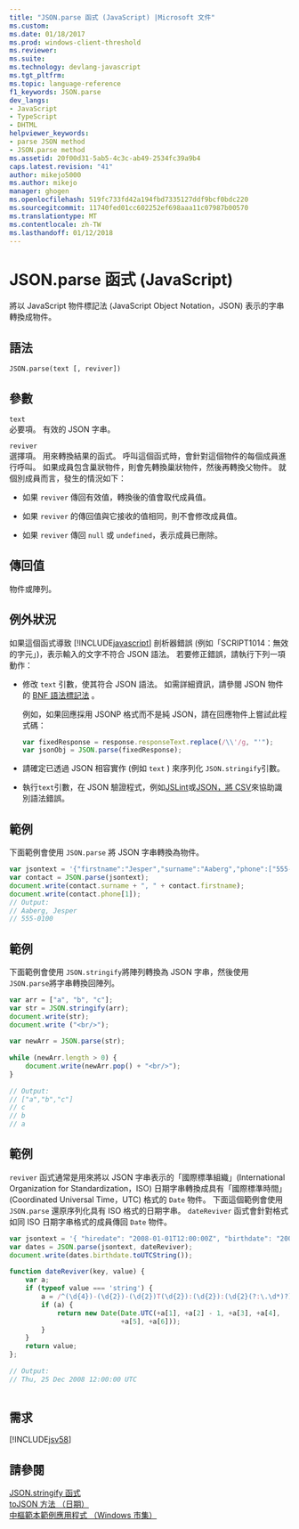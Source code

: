 ```yaml
---
title: "JSON.parse 函式 (JavaScript) |Microsoft 文件"
ms.custom: 
ms.date: 01/18/2017
ms.prod: windows-client-threshold
ms.reviewer: 
ms.suite: 
ms.technology: devlang-javascript
ms.tgt_pltfrm: 
ms.topic: language-reference
f1_keywords: JSON.parse
dev_langs:
- JavaScript
- TypeScript
- DHTML
helpviewer_keywords:
- parse JSON method
- JSON.parse method
ms.assetid: 20f00d31-5ab5-4c3c-ab49-2534fc39a9b4
caps.latest.revision: "41"
author: mikejo5000
ms.author: mikejo
manager: ghogen
ms.openlocfilehash: 519fc733fd42a194fbd7335127ddf9bcf0bdc220
ms.sourcegitcommit: 11740fed01cc602252ef698aaa11c07987b00570
ms.translationtype: MT
ms.contentlocale: zh-TW
ms.lasthandoff: 01/12/2018
---
```

# <a name="jsonparse-function-javascript"></a>JSON.parse 函式 (JavaScript)
將以 JavaScript 物件標記法 (JavaScript Object Notation，JSON) 表示的字串轉換成物件。  
  
## <a name="syntax"></a>語法  
  
```  
JSON.parse(text [, reviver])  
```  
  
## <a name="parameters"></a>參數  
 `text`  
 必要項。 有效的 JSON 字串。  
  
 `reviver`  
 選擇項。 用來轉換結果的函式。 呼叫這個函式時，會針對這個物件的每個成員進行呼叫。 如果成員包含巢狀物件，則會先轉換巢狀物件，然後再轉換父物件。 就個別成員而言，發生的情況如下：  
  
-   如果 `reviver` 傳回有效值，轉換後的值會取代成員值。  
  
-   如果 `reviver` 的傳回值與它接收的值相同，則不會修改成員值。  
  
-   如果 `reviver` 傳回 `null` 或 `undefined`，表示成員已刪除。  
  
## <a name="return-value"></a>傳回值  
 物件或陣列。  
  
## <a name="exceptions"></a>例外狀況  
 如果這個函式導致 [!INCLUDE[javascript](../../javascript/includes/javascript-md.md)] 剖析器錯誤 (例如「SCRIPT1014：無效的字元」)，表示輸入的文字不符合 JSON 語法。 若要修正錯誤，請執行下列一項動作：  
  
-   修改 `text` 引數，使其符合 JSON 語法。 如需詳細資訊，請參閱 JSON 物件的 [BNF 語法標記法](http://go.microsoft.com/fwlink/?LinkId=125203) 。  
  
     例如，如果回應採用 JSONP 格式而不是純 JSON，請在回應物件上嘗試此程式碼：  
  
    ```JavaScript  
    var fixedResponse = response.responseText.replace(/\\'/g, "'");  
    var jsonObj = JSON.parse(fixedResponse);  
    ```  
  
-   請確定已透過 JSON 相容實作 (例如 `text` ) 來序列化 `JSON.stringify`引數。  
  
-   執行`text`引數，在 JSON 驗證程式，例如[JSLint](http://www.jslint.com/)或[JSON，將 CSV](https://json-csv.com)來協助識別語法錯誤。  
  
## <a name="example"></a>範例  
 下面範例會使用 `JSON.parse` 將 JSON 字串轉換為物件。  
  
```JavaScript  
var jsontext = '{"firstname":"Jesper","surname":"Aaberg","phone":["555-0100","555-0120"]}';  
var contact = JSON.parse(jsontext);  
document.write(contact.surname + ", " + contact.firstname);  
document.write(contact.phone[1]);  
// Output:  
// Aaberg, Jesper  
// 555-0100  
```  
  
## <a name="example"></a>範例  
 下面範例會使用 `JSON.stringify`將陣列轉換為 JSON 字串，然後使用 `JSON.parse`將字串轉換回陣列。  
  
```JavaScript  
var arr = ["a", "b", "c"];  
var str = JSON.stringify(arr);  
document.write(str);  
document.write ("<br/>");  
  
var newArr = JSON.parse(str);  
  
while (newArr.length > 0) {  
    document.write(newArr.pop() + "<br/>");  
}  
  
// Output:  
// ["a","b","c"]  
// c  
// b  
// a  
```  
  
## <a name="example"></a>範例  
 `reviver` 函式通常是用來將以 JSON 字串表示的「國際標準組織」(International Organization for Standardization，ISO) 日期字串轉換成具有「國際標準時間」(Coordinated Universal Time，UTC) 格式的 `Date` 物件。 下面這個範例會使用 `JSON.parse` 還原序列化具有 ISO 格式的日期字串。 `dateReviver` 函式會針對格式如同 ISO 日期字串格式的成員傳回 `Date` 物件。  
  
```JavaScript  
var jsontext = '{ "hiredate": "2008-01-01T12:00:00Z", "birthdate": "2008-12-25T12:00:00Z" }';  
var dates = JSON.parse(jsontext, dateReviver);  
document.write(dates.birthdate.toUTCString());  
  
function dateReviver(key, value) {  
    var a;  
    if (typeof value === 'string') {  
        a = /^(\d{4})-(\d{2})-(\d{2})T(\d{2}):(\d{2}):(\d{2}(?:\.\d*)?)Z$/.exec(value);  
        if (a) {  
            return new Date(Date.UTC(+a[1], +a[2] - 1, +a[3], +a[4],  
                            +a[5], +a[6]));  
        }  
    }  
    return value;  
};  
  
// Output:  
// Thu, 25 Dec 2008 12:00:00 UTC  
  
```  
  
## <a name="requirements"></a>需求  
 [!INCLUDE[jsv58](../../javascript/reference/includes/jsv58-md.md)]  
  
## <a name="see-also"></a>請參閱  
 [JSON.stringify 函式](../../javascript/reference/json-stringify-function-javascript.md)   
 [toJSON 方法 （日期）](../../javascript/reference/tojson-method-date-javascript.md)   
 [中樞範本範例應用程式 （Windows 市集）](http://code.msdn.microsoft.com/Hub-template-sample-with-4b70002d)